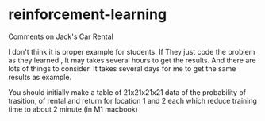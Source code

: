 # reinforcement-learning


Comments on Jack's Car Rental

I don't think it is proper example for students.
If They just code the problem as they learned , It may takes several hours to get the results.
And there are lots of things to consider.
It takes several days for me to get the same results as example.

You should initially make a table of 21x21x21x21 data of the probability of trasition,
of rental and return for location 1 and 2 each
which reduce training time to about 2 minute (in M1 macbook)
